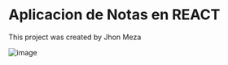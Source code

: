# Aplicacion de Notas en REACT

This project was created by Jhon Meza


![image](https://user-images.githubusercontent.com/126844380/224568602-6696acf5-84ab-47a5-a2cf-e98912471af2.png)

